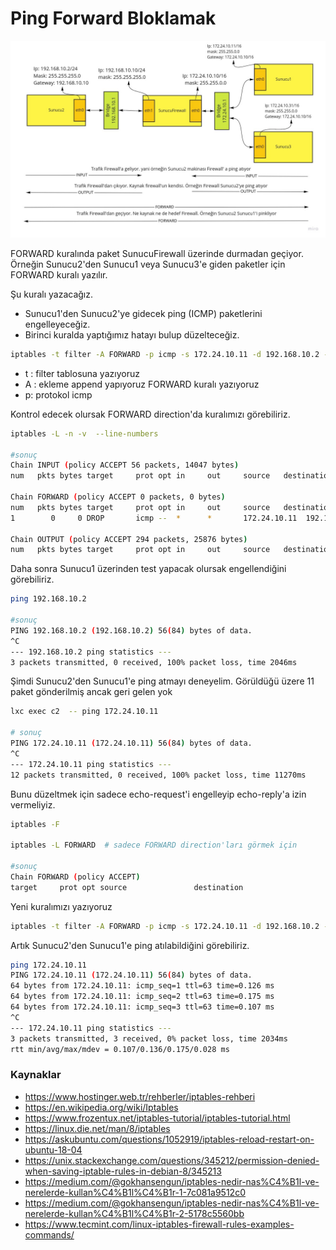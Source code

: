 # Ping Forward Bloklamak 

![NetworkIptables.jpg](files/NetworkIptables.jpg)

FORWARD kuralında paket SunucuFirewall üzerinde durmadan geçiyor. Örneğin Sunucu2'den Sunucu1 veya Sunucu3'e giden paketler için FORWARD kuralı yazılır.

Şu kuralı yazacağız.

-  Sunucu1'den Sunucu2'ye gidecek ping (ICMP) paketlerini engelleyeceğiz.
- Birinci kuralda yaptığımız hatayı bulup düzelteceğiz.


```bash
iptables -t filter -A FORWARD -p icmp -s 172.24.10.11 -d 192.168.10.2 -j DROP

```

- t : filter tablosuna yazıyoruz
- A : ekleme append yapıyoruz FORWARD kuralı yazıyoruz
- p: protokol icmp


Kontrol edecek olursak FORWARD direction'da kuralımızı görebiliriz.

```bash
iptables -L -n -v  --line-numbers

#sonuç
Chain INPUT (policy ACCEPT 56 packets, 14047 bytes)
num   pkts bytes target     prot opt in     out     source   destination         

Chain FORWARD (policy ACCEPT 0 packets, 0 bytes)
num   pkts bytes target     prot opt in     out     source   destination         
1        0     0 DROP       icmp --  *      *       172.24.10.11  192.168.10.2        

Chain OUTPUT (policy ACCEPT 294 packets, 25876 bytes)
num   pkts bytes target     prot opt in     out     source   destination 

```
Daha sonra Sunucu1 üzerinden test yapacak olursak engellendiğini görebiliriz.

```bash
ping 192.168.10.2 

#sonuç
PING 192.168.10.2 (192.168.10.2) 56(84) bytes of data.
^C
--- 192.168.10.2 ping statistics ---
3 packets transmitted, 0 received, 100% packet loss, time 2046ms

```

Şimdi Sunucu2'den Sunucu1'e ping atmayı deneyelim. Görüldüğü üzere 11 paket gönderilmiş ancak geri gelen yok

```bash
lxc exec c2  -- ping 172.24.10.11

# sonuç
PING 172.24.10.11 (172.24.10.11) 56(84) bytes of data.
^C
--- 172.24.10.11 ping statistics ---
12 packets transmitted, 0 received, 100% packet loss, time 11270ms

```
Bunu düzeltmek için sadece echo-request'i engelleyip echo-reply'a izin vermeliyiz.

```bash
iptables -F

iptables -L FORWARD  # sadece FORWARD direction'ları görmek için

#sonuç
Chain FORWARD (policy ACCEPT)
target     prot opt source               destination 
```

Yeni kuralımızı yazıyoruz

```bash
iptables -t filter -A FORWARD -p icmp -s 172.24.10.11 -d 192.168.10.2 --icmp-type echo-request -j DROP

```

Artık Sunucu2'den Sunucu1'e ping atılabildiğini görebiliriz.

```bash
ping 172.24.10.11
PING 172.24.10.11 (172.24.10.11) 56(84) bytes of data.
64 bytes from 172.24.10.11: icmp_seq=1 ttl=63 time=0.126 ms
64 bytes from 172.24.10.11: icmp_seq=2 ttl=63 time=0.175 ms
64 bytes from 172.24.10.11: icmp_seq=3 ttl=63 time=0.107 ms
^C
--- 172.24.10.11 ping statistics ---
3 packets transmitted, 3 received, 0% packet loss, time 2034ms
rtt min/avg/max/mdev = 0.107/0.136/0.175/0.028 ms

```

### Kaynaklar
- https://www.hostinger.web.tr/rehberler/iptables-rehberi
- https://en.wikipedia.org/wiki/Iptables
- https://www.frozentux.net/iptables-tutorial/iptables-tutorial.html
- https://linux.die.net/man/8/iptables
- https://askubuntu.com/questions/1052919/iptables-reload-restart-on-ubuntu-18-04
- https://unix.stackexchange.com/questions/345212/permission-denied-when-saving-iptable-rules-in-debian-8/345213
- https://medium.com/@gokhansengun/iptables-nedir-nas%C4%B1l-ve-nerelerde-kullan%C4%B1l%C4%B1r-1-7c081a9512c0
- https://medium.com/@gokhansengun/iptables-nedir-nas%C4%B1l-ve-nerelerde-kullan%C4%B1l%C4%B1r-2-5178c5560bb
- https://www.tecmint.com/linux-iptables-firewall-rules-examples-commands/